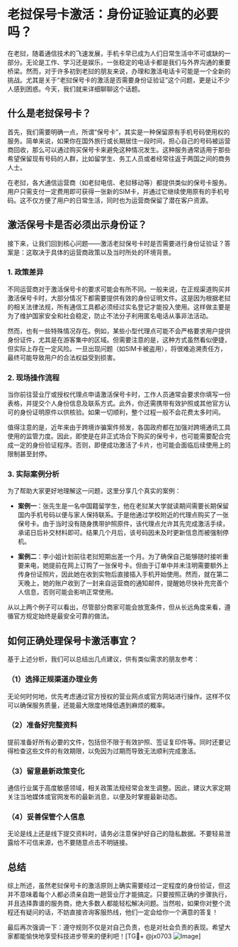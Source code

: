 # 老挝保号卡激活：身份证验证真的必要吗？

在老挝，随着通信技术的飞速发展，手机卡早已成为人们日常生活中不可或缺的一部分。无论是工作、学习还是娱乐，一张稳定的电话卡都是我们与外界沟通的重要桥梁。然而，对于许多初到老挝的朋友来说，办理和激活电话卡可能是一个全新的挑战。尤其是关于“老挝保号卡的激活是否需要身份证验证”这个问题，更是让不少人感到困惑。今天，我们就来详细聊聊这个话题。

## 什么是老挝保号卡？

首先，我们需要明确一点，所谓“保号卡”，其实是一种保留原有手机号码使用权的服务。简单来说，如果你在国外旅行或长期居住一段时间，担心自己的号码被运营商回收，那么可以通过购买保号卡来避免这种情况发生。这种服务通常适用于那些希望保留现有号码的人群，比如留学生、务工人员或者经常往返于两国之间的商务人士。

在老挝，各大通信运营商（如老挝电信、老挝移动等）都提供类似的保号卡服务。用户只需支付一定费用即可获得一张新的SIM卡，并通过它继续使用原有的手机号码。这不仅方便了用户的日常生活，同时也为运营商保留了潜在客户资源。

## 激活保号卡是否必须出示身份证？

接下来，让我们回到核心问题——激活老挝保号卡时是否需要进行身份证验证？答案是：这取决于具体的运营商政策以及当时所处的环境背景。

### 1. 政策差异

不同运营商对于激活保号卡的要求可能会有所不同。一般来说，在正规渠道购买并激活保号卡时，大部分情况下都需要提供有效的身份证明文件。这是因为根据老挝的相关法律法规，所有通信工具都必须经过实名登记才能投入使用。这样做主要是为了维护国家安全和社会稳定，防止不法分子利用匿名电话从事非法活动。

然而，也有一些特殊情况存在。例如，某些小型代理点可能不会严格要求用户提供身份证件，尤其是在游客集中的区域。但需要注意的是，这种方式虽然看似便捷，但实际上存在一定风险。一旦出现问题（如SIM卡被盗用），将很难追溯责任方，最终可能导致用户的合法权益受到损害。

### 2. 现场操作流程

当你前往营业厅或授权代理点申请激活保号卡时，工作人员通常会要求你填写一份表格，并提交个人身份信息及联系方式。此外，你还需携带有效护照或其他官方认可的身份证明原件以供核验。如果一切顺利，整个过程一般不会花费太多时间。

值得注意的是，近年来由于跨境诈骗案件频发，各国政府都在加强对跨境通讯工具使用的监管力度。因此，即使是在非正式场合下购买的保号卡，也可能需要配合完成一定的身份验证程序。否则，即便成功激活了卡片，也可能会面临后续使用上的限制甚至封停。

### 3. 实际案例分析

为了帮助大家更好地理解这一问题，这里分享几个真实的案例：

- **案例一**：张先生是一名中国籍留学生，他在老挝某大学就读期间需要长期保留国内手机号码以便与家人保持联系。于是他通过学校附近的代理点购买了一张保号卡。由于当时没有随身携带护照原件，该代理点允许其先完成激活手续，承诺日后补交材料即可。结果几个月后，该号码因未及时更新信息而被强制停机。
  
- **案例二**：李小姐计划前往老挝短期出差一个月。为了确保自己能够随时接听重要来电，她提前在网上订购了一张保号卡。但由于订单中并未注明需要额外上传身份证照片，因此她在收到实物后直接插入手机开始使用。然而，就在第二天晚上，她的账户收到了一封来自运营商的通知邮件，提醒她尽快补充完善个人信息，否则可能会影响正常使用。

从以上两个例子可以看出，尽管部分商家可能会放宽条件，但从长远角度来看，遵循官方规定始终是最安全可靠的做法。

## 如何正确处理保号卡激活事宜？

基于上述分析，我们可以总结出几点建议，供有类似需求的朋友参考：

### （1）选择正规渠道办理业务

无论何时何地，优先考虑通过官方授权的营业网点或官方网站进行操作。这样不仅可以确保服务质量，还能最大限度地降低遇到麻烦的概率。

### （2）准备好完整资料

提前准备好所有必要的文件，包括但不限于有效护照、签证复印件等。同时还要记得检查这些文件的有效期限，以免因为过期而导致无法顺利完成激活。

### （3）留意最新政策变化

通信行业属于高度敏感领域，相关政策法规经常会发生调整。因此，建议大家定期关注当地媒体或官网发布的最新消息，以便及时掌握最新动态。

### （4）妥善保管个人信息

无论是线上还是线下提交资料时，请务必注意保护好自己的隐私数据。不要轻易泄露给不可信来源，也不要随意点击不明链接。

## 总结

综上所述，虽然老挝保号卡的激活原则上确实需要经过一定程度的身份验证，但这并不意味着每个人都必须亲自跑一趟营业厅才能搞定。只要按照正确的步骤执行，并且选择靠谱的服务商，绝大多数人都能轻松解决问题。当然啦，如果你对整个流程还有疑问的话，不妨直接咨询客服热线，他们一定会给你一个满意的答复！

最后再次强调一下：遵守规则不仅是对自己负责，也是对社会负责的表现。希望大家都能愉快地享受科技进步带来的便利吧！[TG💪+ @jx0703 ![Image](https://github.com/user-attachments/assets/dbca1d08-cadb-493c-b0ec-ad6f7a83f270)]